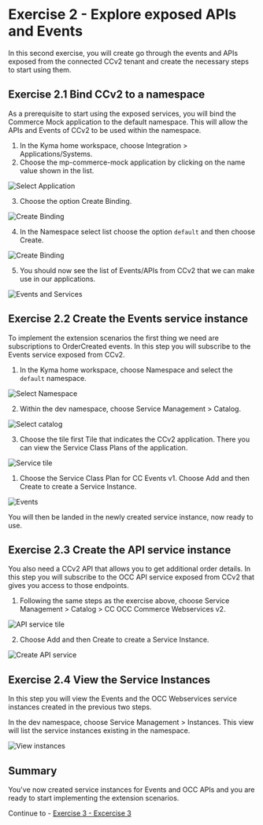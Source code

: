 # Exercise 2 - Explore exposed APIs and Events

In this second exercise, you will create go through the events and APIs exposed from the connected CCv2 tenant and create the necessary steps to start using them.

## Exercise 2.1 Bind CCv2 to a namespace

As a prerequisite to start using the exposed services, you will bind the Commerce Mock application to the default namespace. This will allow the APIs and Events of CCv2 to be used within the namespace.

1. In the Kyma home workspace, choose Integration > Applications/Systems.
2. Choose the mp-commerce-mock application by clicking on the name value shown in the list.

![Select Application](./images/1.png)

3. Choose the option Create Binding.

![Create Binding](./images/2.png)

4. In the Namespace select list choose the option `default` and then choose Create.

![Create Binding](./images/3.png)

5. You should now see the list of Events/APIs from CCv2 that we can make use in our applications.

![Events and Services](./images/4.png)

## Exercise 2.2 Create the Events service instance

To implement the extension scenarios the first thing we need are subscriptions to OrderCreated events. In this step you will subscribe to the Events service exposed from CCv2.

1. In the Kyma home workspace, choose Namespace and select the `default` namespace.

![Select Namespace](./images/5.png)

2. Within the dev namespace, choose Service Management > Catalog.

![Select catalog](./images/6.png)

3. Choose the tile first Tile that indicates the CCv2 application. There you can view the Service Class Plans of the application.

![Service tile](./images/7.png)

1. Choose the Service Class Plan for CC Events v1. Choose Add and then Create to create a Service Instance.

![Events](./images/8.png)

You will then be landed in the newly created service instance, now ready to use.

## Exercise 2.3 Create the API service instance

You also need a CCv2 API that allows you to get additional order details. In this step you will subscribe to the OCC API service exposed from CCv2 that gives you access to those endpoints.

1. Following the same steps as the exercise above, choose Service Management > Catalog > CC OCC Commerce Webservices v2.

![API service tile](./images/10.png)

2. Choose Add and then Create to create a Service Instance.

![Create API service](./images/9.png)

## Exercise 2.4 View the Service Instances

In this step you will view the Events and the OCC Webservices service instances created in the previous two steps.

In the dev namespace, choose Service Management > Instances. This view will list the service instances existing in the namespace.

![View instances](./images/11.png)

## Summary

You've now created service instances for Events and OCC APIs and you are ready to start implementing the extension scenarios.

Continue to - [Exercise 3 - Excercise 3](../ex3/README.md)
